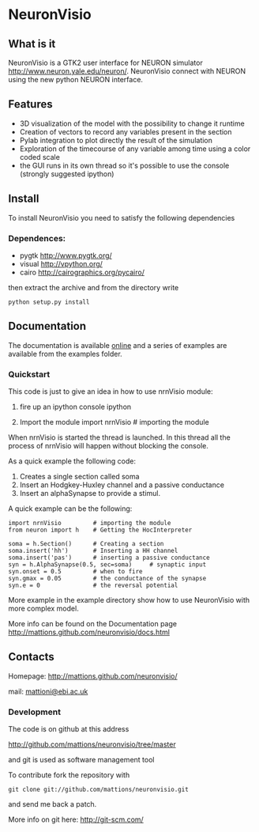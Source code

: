 # NeuronVisio 

## What is it

NeuronVisio is a GTK2 user interface for NEURON simulator <http://www.neuron.yale.edu/neuron/>. 
NeuronVisio connect with NEURON using the new python NEURON interface.

## Features

- 3D visualization of the model with the possibility to change it runtime
- Creation of vectors to record any variables present in the section 
- Pylab integration to plot directly the result of the simulation
- Exploration of the timecourse of any variable among time using a color coded scale
- the GUI runs in its own thread so it's possible to use the console (strongly suggested ipython)

## Install

To install NeuronVisio you need to satisfy the following dependencies

### Dependences:

- pygtk <http://www.pygtk.org/>
- visual <http://vpython.org/>
- cairo <http://cairographics.org/pycairo/>

then extract the archive and from the directory write

    python setup.py install
    
## Documentation

The documentation is available [online](http://mattions.github.com/neuronvisio/docs.html) and a series 
of examples are available from the examples folder.  

### Quickstart

This code is just to give an idea in how to use nrnVisio module:

1. fire up an ipython console
    ipython
    
2. Import the module
    import nrnVisio         # importing the module
    
When nrnVisio is started the thread is launched. In this thread all the process of nrnVisio will happen without blocking the console.

As a quick example the following code:

1. Creates a single section called soma
2. Insert an Hodgkey-Huxley channel and a passive conductance 
3. Insert an alphaSynapse to provide a stimul.

A quick example can be the following:    
    
    import nrnVisio         # importing the module
    from neuron import h    # Getting the HocInterpreter
    
    soma = h.Section()      # Creating a section
    soma.insert('hh')       # Inserting a HH channel
    soma.insert('pas')      # inserting a passive conductance
    syn = h.AlphaSynapse(0.5, sec=soma)     # synaptic input
    syn.onset = 0.5         # when to fire
    syn.gmax = 0.05         # the conductance of the synapse
    syn.e = 0               # the reversal potential

More example in the example directory show how to use NeuronVisio with more complex model.

More info can be found on the Documentation page
<http://mattions.github.com/neuronvisio/docs.html>

## Contacts

Homepage: <http://mattions.github.com/neuronvisio/>

mail: <mattioni@ebi.ac.uk>

### Development

The code is on github at this address

<http://github.com/mattions/neuronvisio/tree/master>

and git is used as software management tool

To contribute fork the repository with

    git clone git://github.com/mattions/neuronvisio.git

and send me back a patch.

More info on git here: 
<http://git-scm.com/>
